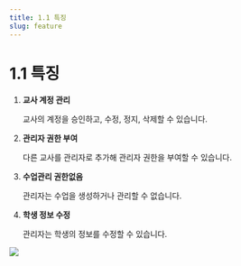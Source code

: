 ```yaml
---
title: 1.1 특징
slug: feature
---
```

# 1.1 특징

1. **교사 계정 관리**

   교사의 계정을 승인하고, 수정, 정지, 삭제할 수 있습니다.
2. **관리자 권한 부여**

   다른 교사를 관리자로 추가해 관리자 권한을 부여할 수 있습니다. 
3. **수업관리 권한없음**

   관리자는 수업을 생성하거나 관리할 수 없습니다. 
4. **학생 정보 수정** 

   관리자는 학생의 정보를 수정할 수 있습니다. 

![](/img/manager_1-1.jpg)

